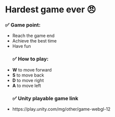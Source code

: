 <h1>Hardest game ever 😠</h1> 

<h3>✅ Game point: </h3>
<ul>
  <li> Reach the game end</li>
  <li> Achieve the best time</li>
  <li> Have fun</li>
</ul>

<ul>
<h3>✅ How to play: </h3>
  <li> <strong>W</strong> to move forward</li>
  <li> <strong>S</strong> to move back</li>
  <li> <strong>D</strong> to move right</li>
  <li> <strong>A</strong> to move left</li>
</ul>

<ul>
<h3>✅ Unity playable game link</h3>
  <li>https://play.unity.com/mg/other/game-webgl-12</li>
</ul>



 


